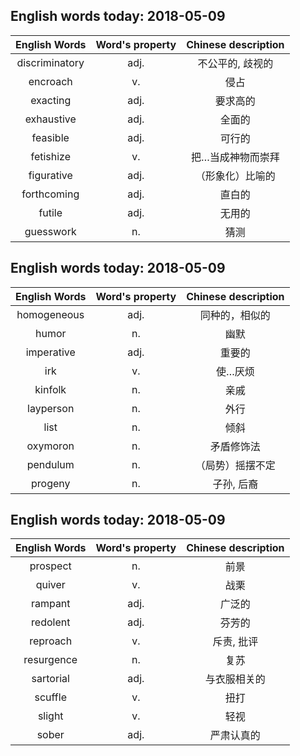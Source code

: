 ## English words today: 2018-05-09

| English Words | Word's property | Chinese description |
| :-----------: | :-------------: | :-----------------: |
| discriminatory | adj. | 不公平的, 歧视的 |
| encroach | v. | 侵占 |
| exacting | adj. | 要求高的 |
| exhaustive | adj. | 全面的 |
| feasible | adj. | 可行的 |
| fetishize | v. | 把…当成神物而崇拜 |
| figurative | adj. | （形象化）比喻的 |
| forthcoming | adj. | 直白的 |
| futile | adj. | 无用的 |
| guesswork | n.  | 猜测 |
## English words today: 2018-05-09

| English Words | Word's property | Chinese description |
| :-----------: | :-------------: | :-----------------: |
| homogeneous | adj. | 同种的，相似的 |
| humor | n. | 幽默 |
| imperative | adj. | 重要的 |
| irk | v. | 使…厌烦 |
| kinfolk | n. | 亲戚 |
| layperson | n. | 外行 |
| list | n. | 倾斜 |
| oxymoron | n. | 矛盾修饰法 |
| pendulum | n. | （局势）摇摆不定 |
| progeny | n. | 子孙, 后裔 |
## English words today: 2018-05-09

| English Words | Word's property | Chinese description |
| :-----------: | :-------------: | :-----------------: |
| prospect | n. | 前景 |
| quiver | v. | 战栗 |
| rampant | adj. | 广泛的 |
| redolent | adj. | 芬芳的 |
| reproach | v. | 斥责, 批评 |
| resurgence | n. | 复苏 |
| sartorial | adj. | 与衣服相关的 |
| scuffle | v.  | 扭打 |
| slight | v. | 轻视 |
| sober | adj. | 严肃认真的 |
